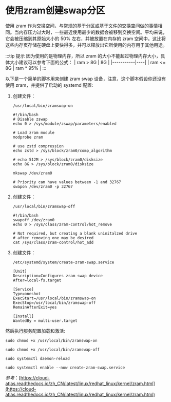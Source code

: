 # 使用zram创建swap分区

使用 zram 作为交换空间，与常规的基于分区或基于文件的交换空间做的事情相同。当内存压力过大时，一些最近使用最少的数据会被移到交换空间。平均来说，它会被压缩到其原始大小的 50% 左右，并被放置在内存的 zram 空间中。这比将这些内存页存储在硬盘上要快得多，并可以释放出它所使用的内存用于其他用途。

:::tip 提示
因为使用的是物理内存，所以 zram 的大小不能超过物理内存大小，具体大小建议可以参考下面的公式：
| ram > 8G | 8G |
|-----------|----|
| ram <= 8G | ram \* 95% |
:::

以下是一个简单的脚本用来创建 zram swap 设备，注意，这个脚本假设你还没有使用 zram，并提供了启动的 systemd 配置:

1. 创建文件：

   ```shell
   /usr/local/bin/zramswap-on
   ```

   ```shell
   #!/bin/bash
   # Disable zswap
   echo 0 > /sys/module/zswap/parameters/enabled

   # Load zram module
   modprobe zram

   # use zstd compression
   echo zstd > /sys/block/zram0/comp_algorithm

   # echo 512M > /sys/block/zram0/disksize
   echo 8G > /sys/block/zram0/disksize

   mkswap /dev/zram0

   # Priority can have values between -1 and 32767
   swapon /dev/zram0 -p 32767
   ```

2. 创建文件：

   ```shell
   /usr/local/bin/zramswap-off
   ```

   ```shell
   #!/bin/bash
   swapoff /dev/zram0
   echo 0 > /sys/class/zram-control/hot_remove

   # Not required, but creating a blank uninitalzed drive
   # after removing one may be desired
   cat /sys/class/zram-control/hot_add
   ```

3. 创建文件：

   ```shell
   /etc/systemd/system/create-zram-swap.service
   ```

   ```shell
   [Unit]
   Description=Configures zram swap device
   After=local-fs.target

   [Service]
   Type=oneshot
   ExecStart=/usr/local/bin/zramswap-on
   ExecStop=/usr/local/bin/zramswap-off
   RemainAfterExit=yes

   [Install]
   WantedBy = multi-user.target
   ```

然后执行服务配置加载和激活:

```shell
sudo chmod +x /usr/local/bin/zramswap-on
```

```shell
sudo chmod +x /usr/local/bin/zramswap-off
```

```shell
sudo systemctl daemon-reload
```

```shell
sudo systemctl enable --now create-zram-swap.service
```

_参考_：[https://cloud-atlas.readthedocs.io/zh_CN/latest/linux/redhat_linux/kernel/zram.html](https://cloud-atlas.readthedocs.io/zh_CN/latest/linux/redhat_linux/kernel/zram.html)
